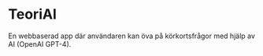 # TeoriAI

En webbaserad app där användaren kan öva på körkortsfrågor med hjälp av AI (OpenAI GPT-4).
